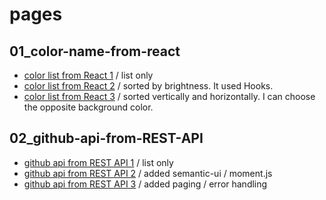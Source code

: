 # pages

## 01_color-name-from-react

- [color list from React 1](https://obabachan.github.io/javascript-practice/01_color-name-from-react/) / list only
- [color list from React 2](https://obabachan.github.io/javascript-practice/01_color-name-from-react_02/) / sorted by brightness. It used Hooks.
- [color list from React 3](https://obabachan.github.io/javascript-practice/01_color-name-from-react_03/) / sorted vertically and horizontally. I can choose the opposite background color.

## 02_github-api-from-REST-API

- [github api from REST API 1](https://obabachan.github.io/javascript-practice/01_github-api-from-REST-API-01/) / list only
- [github api from REST API 2](https://obabachan.github.io/javascript-practice/02_github-api-from-REST-API-02/) / added semantic-ui / moment.js
- [github api from REST API 3](https://obabachan.github.io/javascript-practice/02_github-api-from-REST-API-03/) / added paging / error handling
